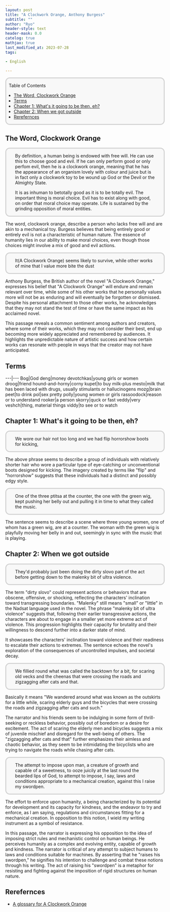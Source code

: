 ```yaml
---
layout: post
title: "A Clockwork Orange, Anthony Burgess"
subtitle: ""
author: "Ryo"
header-style: text
header-mask: 0.0
catelog: true
mathjax: true
last_modified_at: 2023-07-28
tags:

- English

---
```


<div style='border-radius: 1em; border-style:solid; border-color:#D3D3D3; background-color:#F8F8F8'>

<p class="h4">&nbsp;&nbsp;Table of Contents</p>

<!-- START doctoc generated TOC please keep comment here to allow auto update -->
<!-- DON'T EDIT THIS SECTION, INSTEAD RE-RUN doctoc TO UPDATE -->

- [The Word, Clockwork Orange](#the-word-clockwork-orange)
- [Terms](#terms)
- [Chapter 1: What's it going to be then, eh?](#chapter-1-whats-it-going-to-be-then-eh)
- [Chapter 2: When we got outside](#chapter-2-when-we-got-outside)
- [Rerefernces](#rerefernces)

<!-- END doctoc generated TOC please keep comment here to allow auto update -->


</div>


## The Word, Clockwork Orange

<div style='padding-left: 2em; padding-right: 2em; border-radius: 1em; border-style:solid; border-color:#D3D3D3; background-color:#F8F8F8'>

By definition, a human being is endowed with free will. He can use this to choose
good and evil. If he can only perform good or only perfom evil, then he is a clockwork orange,
meaning that he has the appearance of an organism lovely with colour and juice but is in fact
only a clockwork toy to be wound up God or the Devil or the Almighty State.

It is as inhuman to betotally good as it is to be totally evil. The important thing
is moral choice. Evil has to exist along with good, on order that moral choice may operate.
Life is sustained by the grinding opposition of moral entities.

</div>

The word, clockwork orange, describe a person who lacks free will and are akin to a
mechanical toy. Burgess believes that being entirely good or entirely evil is not a characteristic of human nature. 
The essence of humanity lies in our ability to make moral choices, even though those choices might involve a mix of good and evil actions.

<div style='padding-left: 2em; padding-right: 2em; border-radius: 1em; border-style:solid; border-color:#D3D3D3; background-color:#F8F8F8'>

It(A Clockwork Orange) seems likely to survive, while other works of mine that 
I value more bite the dust

</div>

Anthony Burgess, the British author of the novel "A Clockwork Orange," expresses his belief that "A Clockwork Orange" will endure and remain relevant over time, while some of his other works that he personally values more will not be as enduring and will eventually be forgotten or dismissed. Despite his personal attachment to those other works, he acknowledges that they may not stand the test of time or have the same impact as his acclaimed novel.

This passage reveals a common sentiment among authors and creators, where some of their works, which they may not consider their best, end up becoming more widely appreciated and remembered by audiences. It highlights the unpredictable nature of artistic success and how certain works can resonate with people in ways that the creator may not have anticipated. 

## Terms

---|---
Bog|God
deng|money
devotchkas|young girls or women
droog|friend
hound-and-horny|corny
kupet|to buy
milk-plus mesto|milk that has been laced with drugs, usually stimulants or hallucinogens
mozg|brain
peet|to drink
pol|sex
pretty polly|young women or girls
rassoodock|reason or to understand
rooker|a person
skorry|quck or fast
veddy|very
veshch|thing, material things
viddy|to see or to watch


## Chapter 1: What's it going to be then, eh?

<div style='padding-left: 2em; padding-right: 2em; border-radius: 1em; border-style:solid; border-color:#D3D3D3; background-color:#F8F8F8'>

We wore our hair not too long and we had flip horrorshow boots for kicking,

</div>

The above phrase seems to describe a group of individuals with relatively shorter hair who wore a particular type of eye-catching or unconventional boots designed for kicking. The imagery created by terms like "flip" and "horrorshow" suggests that these individuals had a distinct and possibly edgy style.


<div style='padding-left: 2em; padding-right: 2em; border-radius: 1em; border-style:solid; border-color:#D3D3D3; background-color:#F8F8F8'>

One of the three ptitsa at the counter, the one with the green wig, kept pushing her belly out and pulling it in time to what they called the music.

</div>

The sentence seems to describe a scene where three young women, one of whom has a green wig, are at a counter. The woman with the green wig is playfully moving her belly in and out, seemingly in sync with the music that is playing.


## Chapter 2: When we got outside

<div style='padding-left: 2em; padding-right: 2em; border-radius: 1em; border-style:solid; border-color:#D3D3D3; background-color:#F8F8F8'>

They'd probably just been doing the dirty slovo part of the act before getting down to the malenky bit of ultra violence.

</div>

The term "dirty slovo" could represent actions or behaviors that are obscene, offensive, or shocking, reflecting the characters' inclination toward transgressing boundaries.
"Malenky" still means "small" or "little" in the Nadsat language used in the novel. The phrase "malenky bit of ultra violence" suggests that, following their earlier transgressive actions, the characters are about to engage in a smaller yet more extreme act of violence. This progression highlights their capacity for brutality and their willingness to descend further into a darker state of mind.

It showcases the characters' inclination toward violence and their readiness to escalate their actions to extremes. 
The sentence echoes the novel's exploration of the consequences of uncontrolled impulses, and societal decay.


<div style='padding-left: 2em; padding-right: 2em; border-radius: 1em; border-style:solid; border-color:#D3D3D3; background-color:#F8F8F8'>

We fillied round what was called the backtown for a bit, for scaring old vecks and the cheenas  that were crossing the roads and zigzagging after cats and that.

</div>

Basically it means "We wandered around what was known as the outskirts for a little while, scaring elderly guys and the bicycles that were crossing the roads and zigzagging after cats and such."

The narrator and his friends seem to be indulging in some form of thrill-seeking or reckless behavior, possibly out of boredom or a desire for excitement. The act of scaring the elderly men and bicycles suggests a mix of juvenile mischief and disregard for the well-being of others. The "zigzagging after cats and that" further emphasizes their aimless and chaotic behavior, as they seem to be intimidating the bicyclists who are trying to navigate the roads while chasing after cats.


<div style='padding-left: 2em; padding-right: 2em; border-radius: 1em; border-style:solid; border-color:#D3D3D3; background-color:#F8F8F8'>

The attempt to impose upon  man, a creature of growth and capable of a sweetness, to ooze juicily at the last round the bearded lips of God, to attempt to impose, I say, laws and conditions appropriate  to a mechanical creation, against this I raise my swordpen.

</div>

The effort to enforce upon humanity, a being characterized by its potential for development and its capacity for kindness, and the endeavor to try and enforce, as I am saying, regulations and circumstances fitting for a mechanical creation. In opposition to this notion, I wield my writing instrument as a symbol of resistance.

In this passage, the narrator is expressing his opposition to the idea of imposing strict rules and mechanistic control on human beings. He perceives humanity as a complex and evolving entity, capable of growth and kindness. The narrator is critical of any attempt to subject humans to laws and conditions suitable for machines. By asserting that he "raises his swordpen," he signifies his intention to challenge and combat these notions through his writing. The act of raising his "swordpen" is a metaphor for resisting and fighting against the imposition of rigid structures on human nature.


Rerefernces
----

- [A glossary for A Clockwork Orange](https://en.wiktionary.org/wiki/Appendix:A_Clockwork_Orange)